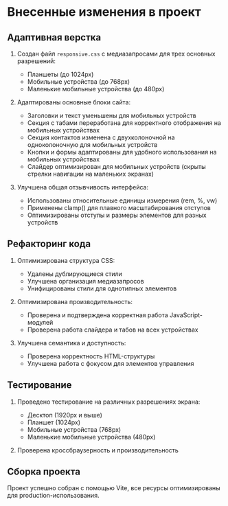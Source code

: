 # Внесенные изменения в проект

## Адаптивная верстка

1. Создан файл `responsive.css` с медиазапросами для трех основных разрешений:
   - Планшеты (до 1024px)
   - Мобильные устройства (до 768px)
   - Маленькие мобильные устройства (до 480px)

2. Адаптированы основные блоки сайта:
   - Заголовки и текст уменьшены для мобильных устройств
   - Секция с табами переработана для корректного отображения на мобильных устройствах
   - Секция контактов изменена с двухколоночной на одноколоночную для мобильных устройств
   - Кнопки и формы адаптированы для удобного использования на мобильных устройствах
   - Слайдер оптимизирован для мобильных устройств (скрыты стрелки навигации на маленьких экранах)

3. Улучшена общая отзывчивость интерфейса:
   - Использованы относительные единицы измерения (rem, %, vw)
   - Применены clamp() для плавного масштабирования отступов
   - Оптимизированы отступы и размеры элементов для разных устройств

## Рефакторинг кода

1. Оптимизирована структура CSS:
   - Удалены дублирующиеся стили
   - Улучшена организация медиазапросов
   - Унифицированы стили для однотипных элементов

2. Оптимизирована производительность:
   - Проверена и подтверждена корректная работа JavaScript-модулей
   - Проверена работа слайдера и табов на всех устройствах

3. Улучшена семантика и доступность:
   - Проверена корректность HTML-структуры
   - Улучшена работа с фокусом для элементов управления

## Тестирование

1. Проведено тестирование на различных разрешениях экрана:
   - Десктоп (1920px и выше)
   - Планшет (1024px)
   - Мобильные устройства (768px)
   - Маленькие мобильные устройства (480px)

2. Проверена кроссбраузерность и производительность

## Сборка проекта

Проект успешно собран с помощью Vite, все ресурсы оптимизированы для production-использования.
